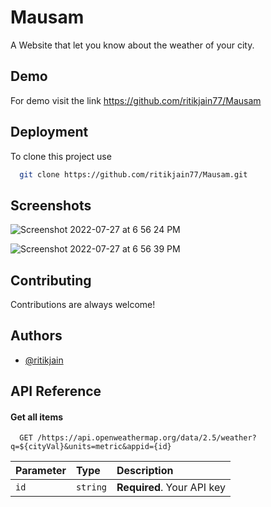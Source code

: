 
# Mausam

A Website that let you know about the weather of your city.


## Demo

For demo visit the link
https://github.com/ritikjain77/Mausam


## Deployment

To clone this project use

```bash
  git clone https://github.com/ritikjain77/Mausam.git
```


## Screenshots

![Screenshot 2022-07-27 at 6 56 24 PM](https://user-images.githubusercontent.com/64361223/181258729-58e27437-60bd-4295-a142-1a2e30a6ce81.png)

![Screenshot 2022-07-27 at 6 56 39 PM](https://user-images.githubusercontent.com/64361223/181258743-6df006bc-a35d-4bdd-921e-1a529b2347a3.png)


## Contributing

Contributions are always welcome!



## Authors

- [@ritikjain](https://github.com/ritikjain77)


## API Reference

#### Get all items

```http
  GET /https://api.openweathermap.org/data/2.5/weather?q=${cityVal}&units=metric&appid={id}
```

| Parameter | Type     | Description                |
| :-------- | :------- | :------------------------- |
| `id` | `string` | **Required**. Your API key |







